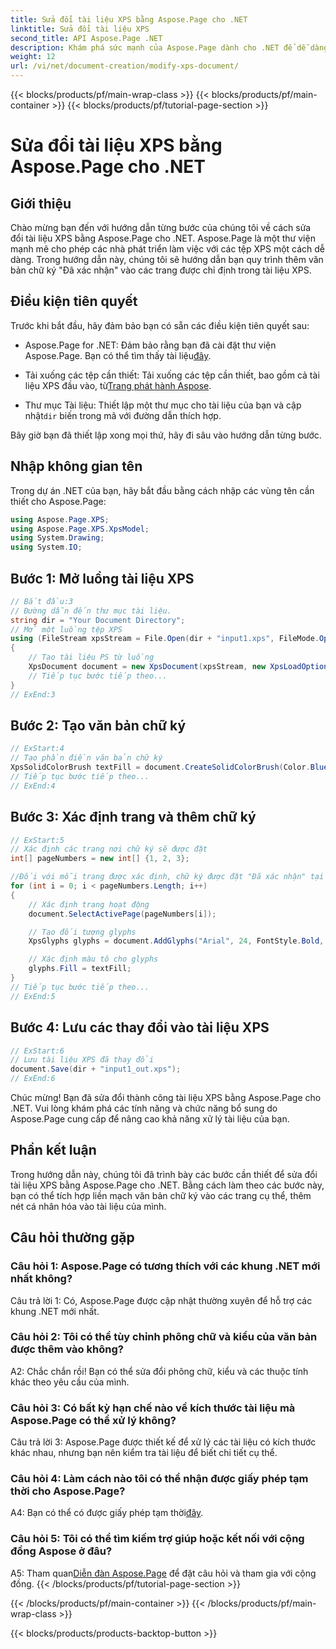 ```yaml
---
title: Sửa đổi tài liệu XPS bằng Aspose.Page cho .NET
linktitle: Sửa đổi tài liệu XPS
second_title: API Aspose.Page .NET
description: Khám phá sức mạnh của Aspose.Page dành cho .NET để dễ dàng sửa đổi tài liệu XPS. Hãy làm theo hướng dẫn từng bước của chúng tôi, nâng cao khả năng xử lý tài liệu của bạn và thêm văn bản chữ ký được cá nhân hóa.
weight: 12
url: /vi/net/document-creation/modify-xps-document/
---
```


{{< blocks/products/pf/main-wrap-class >}}
{{< blocks/products/pf/main-container >}}
{{< blocks/products/pf/tutorial-page-section >}}

# Sửa đổi tài liệu XPS bằng Aspose.Page cho .NET

## Giới thiệu

Chào mừng bạn đến với hướng dẫn từng bước của chúng tôi về cách sửa đổi tài liệu XPS bằng Aspose.Page cho .NET. Aspose.Page là một thư viện mạnh mẽ cho phép các nhà phát triển làm việc với các tệp XPS một cách dễ dàng. Trong hướng dẫn này, chúng tôi sẽ hướng dẫn bạn quy trình thêm văn bản chữ ký "Đã xác nhận" vào các trang được chỉ định trong tài liệu XPS.

## Điều kiện tiên quyết

Trước khi bắt đầu, hãy đảm bảo bạn có sẵn các điều kiện tiên quyết sau:

- Aspose.Page for .NET: Đảm bảo rằng bạn đã cài đặt thư viện Aspose.Page. Bạn có thể tìm thấy tài liệu[đây](https://reference.aspose.com/page/net/).

-  Tải xuống các tệp cần thiết: Tải xuống các tệp cần thiết, bao gồm cả tài liệu XPS đầu vào, từ[Trang phát hành Aspose](https://releases.aspose.com/page/net/).

-  Thư mục Tài liệu: Thiết lập một thư mục cho tài liệu của bạn và cập nhật`dir` biến trong mã với đường dẫn thích hợp.

Bây giờ bạn đã thiết lập xong mọi thứ, hãy đi sâu vào hướng dẫn từng bước.

## Nhập không gian tên

Trong dự án .NET của bạn, hãy bắt đầu bằng cách nhập các vùng tên cần thiết cho Aspose.Page:

```csharp
using Aspose.Page.XPS;
using Aspose.Page.XPS.XpsModel;
using System.Drawing;
using System.IO;
```

## Bước 1: Mở luồng tài liệu XPS

```csharp
// Bắt đầu:3
// Đường dẫn đến thư mục tài liệu.
string dir = "Your Document Directory";
// Mở một luồng tệp XPS
using (FileStream xpsStream = File.Open(dir + "input1.xps", FileMode.Open, FileAccess.Read))
{
    // Tạo tài liệu PS từ luồng
    XpsDocument document = new XpsDocument(xpsStream, new XpsLoadOptions());
    // Tiếp tục bước tiếp theo...
}
// ExEnd:3
```

## Bước 2: Tạo văn bản chữ ký

```csharp
// ExStart:4
// Tạo phần điền văn bản chữ ký
XpsSolidColorBrush textFill = document.CreateSolidColorBrush(Color.BlueViolet);
// Tiếp tục bước tiếp theo...
// ExEnd:4
```

## Bước 3: Xác định trang và thêm chữ ký

```csharp
// ExStart:5
// Xác định các trang nơi chữ ký sẽ được đặt
int[] pageNumbers = new int[] {1, 2, 3};

//Đối với mỗi trang được xác định, chữ ký được đặt "Đã xác nhận" tại tọa độ x=650 và y=950
for (int i = 0; i < pageNumbers.Length; i++)
{
    // Xác định trang hoạt động
    document.SelectActivePage(pageNumbers[i]);

    // Tạo đối tượng glyphs
    XpsGlyphs glyphs = document.AddGlyphs("Arial", 24, FontStyle.Bold, 650, 900, "Confirmed");

    // Xác định màu tô cho glyphs
    glyphs.Fill = textFill;
}
// Tiếp tục bước tiếp theo...
// ExEnd:5
```

## Bước 4: Lưu các thay đổi vào tài liệu XPS

```csharp
// ExStart:6
// Lưu tài liệu XPS đã thay đổi
document.Save(dir + "input1_out.xps");
// ExEnd:6
```

Chúc mừng! Bạn đã sửa đổi thành công tài liệu XPS bằng Aspose.Page cho .NET. Vui lòng khám phá các tính năng và chức năng bổ sung do Aspose.Page cung cấp để nâng cao khả năng xử lý tài liệu của bạn.

## Phần kết luận

Trong hướng dẫn này, chúng tôi đã trình bày các bước cần thiết để sửa đổi tài liệu XPS bằng Aspose.Page cho .NET. Bằng cách làm theo các bước này, bạn có thể tích hợp liền mạch văn bản chữ ký vào các trang cụ thể, thêm nét cá nhân hóa vào tài liệu của mình.

## Câu hỏi thường gặp

### Câu hỏi 1: Aspose.Page có tương thích với các khung .NET mới nhất không?

Câu trả lời 1: Có, Aspose.Page được cập nhật thường xuyên để hỗ trợ các khung .NET mới nhất.

### Câu hỏi 2: Tôi có thể tùy chỉnh phông chữ và kiểu của văn bản được thêm vào không?

A2: Chắc chắn rồi! Bạn có thể sửa đổi phông chữ, kiểu và các thuộc tính khác theo yêu cầu của mình.

### Câu hỏi 3: Có bất kỳ hạn chế nào về kích thước tài liệu mà Aspose.Page có thể xử lý không?

Câu trả lời 3: Aspose.Page được thiết kế để xử lý các tài liệu có kích thước khác nhau, nhưng bạn nên kiểm tra tài liệu để biết chi tiết cụ thể.

### Câu hỏi 4: Làm cách nào tôi có thể nhận được giấy phép tạm thời cho Aspose.Page?

 A4: Bạn có thể có được giấy phép tạm thời[đây](https://purchase.aspose.com/temporary-license/).

### Câu hỏi 5: Tôi có thể tìm kiếm trợ giúp hoặc kết nối với cộng đồng Aspose ở đâu?

 A5: Tham quan[Diễn đàn Aspose.Page](https://forum.aspose.com/c/page/39) để đặt câu hỏi và tham gia với cộng đồng.
{{< /blocks/products/pf/tutorial-page-section >}}

{{< /blocks/products/pf/main-container >}}
{{< /blocks/products/pf/main-wrap-class >}}

{{< blocks/products/products-backtop-button >}}
